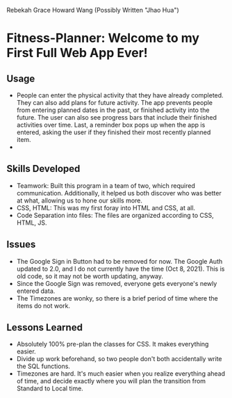 Rebekah Grace 
Howard Wang (Possibly Written "Jhao Hua") 

# Fitness-Planner: Welcome to my First Full Web App Ever!

## Usage
- People can enter the physical activity that they have already completed. They can also add plans for future activity. The app prevents people from entering planned dates in the past, or finished activity into the future. The user can also see progress bars that include their finished activities over time.  Last, a reminder box pops up when the app is entered, asking the user if they finished their most recently planned item.
-
## Skills Developed
- Teamwork: Built this program in a team of two, which required communication. Additionally, it helped us both discover who was better at what, allowing us to hone our skills more.
- CSS, HTML: This was my first foray into HTML and CSS, at all.
- Code Separation into files: The files are organized according to CSS, HTML, JS.

## Issues
- The Google Sign in Button had to be removed for now. The Google Auth updated to 2.0, and I do not currently have the time (Oct 8, 2021). This is old code, so it may not be worth updating, anyway.
- Since the Google Sign was removed, everyone gets everyone's newly entered data.  
- The Timezones are wonky, so there is a brief period of time where the items do not work.

## Lessons Learned
  - Absolutely 100% pre-plan the classes for CSS. It makes everything easier.
  - Divide up work beforehand, so two people don't both accidentally write the SQL functions.
  - Timezones are hard. It's much easier when you realize everything ahead of time, and decide exactly where you will plan the transition from Standard to Local time.
  
